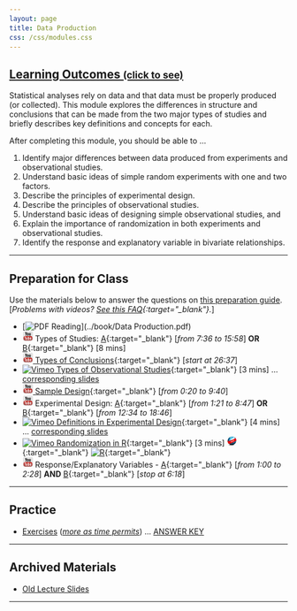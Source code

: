 ```yaml
---
layout: page
title: Data Production
css: /css/modules.css
---
```


<div class="panel-group-ILOs">
  <div class="panel panel-default">
    <div class="panel-heading">
      <h2 class="panel-title">
        <a data-toggle="collapse" href="#ILOs">Learning Outcomes <small>(click to see)</small></a>
      </h2>
    </div>
    <div id="ILOs" class="panel-collapse collapse">
      <div class="panel-body">
Statistical analyses rely on data and that data must be properly produced (or collected).  This module explores the differences in structure and conclusions that can be made from the two major types of studies and briefly describes key definitions and concepts for each.

<p>After completing this module, you should be able to ...</p>

<ol>
  <li>Identify major differences between data produced from experiments and observational studies.</li>
  <li>Understand basic ideas of simple random experiments with one and two factors.</li>
  <li>Describe the principles of experimental design.</li>
  <li>Describe the principles of observational studies.</li>
  <li>Understand basic ideas of designing simple observational studies, and</li>
  <li>Explain the importance of randomization in both experiments and observational studies.</li>
  <li>Identify the response and explanatory variable in bivariate relationships.</li>
</ol>
      </div>
    </div>
  </div>
</div>

----

## Preparation for Class

Use the materials below to answer the questions on [this preparation guide](Prep/DataProduction). [*Problems with videos? [See this FAQ](../resources/FAQ/FAQs/videos){:target="_blank"}.*]

* [![PDF](../img/pdf.png) Reading](../book/Data Production.pdf)
* ![YouTube](../img/youtube.png) Types of Studies: [A](https://www.youtube.com/watch?v=qksFkFh2ezo){:target="_blank"} [*from 7:36 to 15:58*] **OR** [B](https://www.youtube.com/watch?v=KDPBD3SPTPY){:target="_blank"} [8 mins]
* [![YouTube](../img/youtube.png) Types of Conclusions](https://www.youtube.com/watch?v=5zkg1w5zoQ0){:target="_blank"} [*start at 26:37*]
* [![Vimeo](../img/dhovid.png) Types of Observational Studies](https://vimeo.com/user45324800/observationaltypes){:target="_blank"} [3 mins] ... [corresponding slides](PPT/DataProduction_PPT.pptx)
* [![YouTube](../img/youtube.png) Sample Design](https://www.youtube.com/watch?v=5zkg1w5zoQ0){:target="_blank"} [*from 0:20 to 9:40*]
* ![YouTube](../img/youtube.png) Experimental Design:  [A](https://www.youtube.com/watch?v=v-xnPVCi9wM){:target="_blank"} [*from 1:21 to 8:47*] **OR** [B](https://www.youtube.com/watch?v=5zkg1w5zoQ0){:target="_blank"} [*from 12:34 to 18:46*]
* [![Vimeo](../img/dhovid.png) Definitions in Experimental Design](https://vimeo.com/user45324800/experimentdefns){:target="_blank"} [4 mins] ... [corresponding slides](PPT/DataProduction_PPT.pptx)
* [![Vimeo](../img/dhovid.png) Randomization in R](https://vimeo.com/user45324800/random-numbers){:target="_blank"} [3 mins] [![Web](../img/web.png)](HO/DataProduction_RHO.html){:target="_blank"}  [![R](../img/Rlogo.png)](HO/DataProduction_RHO.R){:target="_blank"}
* ![YouTube](../img/youtube.png) Response/Explanatory Variables - [A](https://www.youtube.com/watch?v=bokeTCH2aJY){:target="_blank"} [*from 1:00 to 2:28*] **AND**  [B](https://www.youtube.com/watch?v=bokeTCH2aJY){:target="_blank"} [*stop at 6:18*]

----

## Practice

* [Exercises](CE/DataProduction_CE1) ([*more as time permits*](CE/DataProduction_CE2)) ... [ANSWER KEY](CE/KEY_DataProduction_CE)

----

## Archived Materials

* [Old Lecture Slides](PPT/DataProduction_PPT_old.pptx)

----

